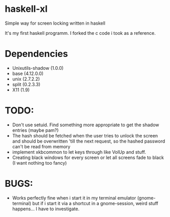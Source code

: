 # haskell-xl
Simple way for screen locking written in haskell

It's my first haskell programm. I forked the c code i took as a reference. 

# Dependencies
- Unixutils-shadow (1.0.0)
- base (4.12.0.0)
- unix (2.7.2.2)
- split (0.2.3.3)
- X11 (1.9)


# TODO:
- Don't use setuid. Find something more appropriate to get the shadow entries (maybe pam?)
- The hash should be fetched when the user tries to unlock the screen and should be overwritten 'till the next request, so the hashed password can't be read from memory
- implement xkbcommon to let keys through like VolUp and stuff.
- Creating black windows for every screen or let all screens fade to black (I want nothing too fancy)

# BUGS:
- Works perfectly fine when i start it in my terminal emulator (gnome-terminal) but if i start it via a shortcut in a gnome-session, weird stuff happens... I have to investigate.
